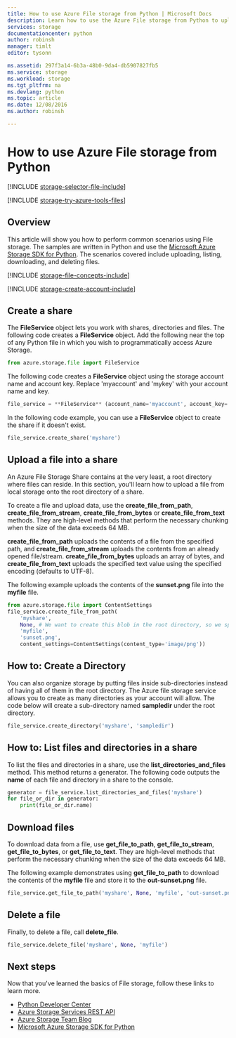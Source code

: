 ```yaml
---
title: How to use Azure File storage from Python | Microsoft Docs
description: Learn how to use the Azure File storage from Python to upload, list, download, and delete files.
services: storage
documentationcenter: python
author: robinsh
manager: timlt
editor: tysonn

ms.assetid: 297f3a14-6b3a-48b0-9da4-db5907827fb5
ms.service: storage
ms.workload: storage
ms.tgt_pltfrm: na
ms.devlang: python
ms.topic: article
ms.date: 12/08/2016
ms.author: robinsh

---
```

# How to use Azure File storage from Python
[!INCLUDE [storage-selector-file-include](../../includes/storage-selector-file-include.md)]

[!INCLUDE [storage-try-azure-tools-files](../../includes/storage-try-azure-tools-files.md)]

## Overview
This article will show you how to perform common scenarios using File storage. The samples are written in Python and use the [Microsoft Azure Storage SDK for Python]. The scenarios covered include uploading, listing, downloading, and deleting files.

[!INCLUDE [storage-file-concepts-include](../../includes/storage-file-concepts-include.md)]

[!INCLUDE [storage-create-account-include](../../includes/storage-create-account-include.md)]

## Create a share
The **FileService** object lets you work with shares, directories and files. The following code creates a **FileService** object. Add the following near the top of any Python file in which you wish to programmatically access Azure Storage.

```python
from azure.storage.file import FileService
```

The following code creates a **FileService** object using the storage account name and account key.  Replace 'myaccount' and 'mykey' with your account name and key.

```python
file_service = **FileService** (account_name='myaccount', account_key='mykey')
```

In the following code example, you can use a **FileService** object to create the share if it doesn't exist.

```python
file_service.create_share('myshare')
```

## Upload a file into a share
An Azure File Storage Share contains at the very least, a root directory where files can reside. In this section, you'll learn how to upload a file from local storage onto the root directory of a share.

To create a file and upload data, use the **create\_file\_from\_path**, **create\_file\_from\_stream**, **create\_file\_from\_bytes** or **create\_file\_from\_text** methods. They are high-level methods that perform the necessary chunking when the size of the data exceeds 64 MB.

**create\_file\_from\_path** uploads the contents of a file from the specified path, and **create\_file\_from\_stream** uploads the contents from an already opened file/stream. **create\_file\_from\_bytes** uploads an array of bytes, and **create\_file\_from\_text** uploads the specified text value using the specified encoding (defaults to UTF-8).

The following example uploads the contents of the **sunset.png** file into the **myfile** file.

```python
from azure.storage.file import ContentSettings
file_service.create_file_from_path(
    'myshare',
    None, # We want to create this blob in the root directory, so we specify None for the directory_name
    'myfile',
    'sunset.png',
    content_settings=ContentSettings(content_type='image/png'))
```

## How to: Create a Directory
You can also organize storage by putting files inside sub-directories instead of having all of them in the root directory. The Azure file storage service allows you to create as many directories as your account will allow. The code below will create a sub-directory named **sampledir** under the root directory.

```python
file_service.create_directory('myshare', 'sampledir')
```

## How to: List files and directories in a share
To list the files and directories in a share, use the **list\_directories\_and\_files** method. This method returns a generator. The following code outputs the **name** of each file and directory in a share to the console.

```python
generator = file_service.list_directories_and_files('myshare')
for file_or_dir in generator:
    print(file_or_dir.name)
```

## Download files
To download data from a file, use **get\_file\_to\_path**, **get\_file\_to\_stream**, **get\_file\_to\_bytes**, or **get\_file\_to\_text**. They are high-level methods that perform the necessary chunking when the size of the data exceeds 64 MB.

The following example demonstrates using **get\_file\_to\_path** to download the contents of the **myfile** file and store it to the **out-sunset.png** file.

```python
file_service.get_file_to_path('myshare', None, 'myfile', 'out-sunset.png')
```

## Delete a file
Finally, to delete a file, call **delete_file**.

```python
file_service.delete_file('myshare', None, 'myfile')
```

## Next steps
Now that you've learned the basics of File storage, follow these links
to learn more.

* [Python Developer Center](https://azure.microsoft.com/develop/python/)
* [Azure Storage Services REST API](http://msdn.microsoft.com/library/azure/dd179355)
* [Azure Storage Team Blog]
* [Microsoft Azure Storage SDK for Python]

[Azure Storage Team Blog]: http://blogs.msdn.com/b/windowsazurestorage/
[Microsoft Azure Storage SDK for Python]: https://github.com/Azure/azure-storage-python
